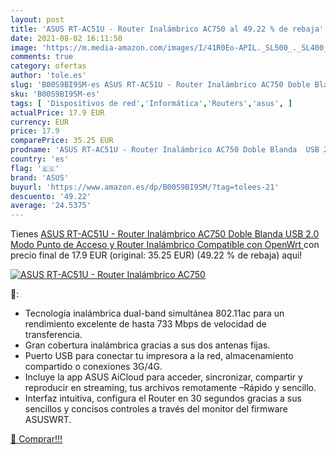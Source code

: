 ```yaml
---
layout: post
title: 'ASUS RT-AC51U - Router Inalámbrico AC750 al 49.22 % de rebaja'
date: 2021-08-02 16:11:50
image: 'https://m.media-amazon.com/images/I/41R0Eo-APIL._SL500_._SL400_.jpg'
comments: true
category: ofertas
author: 'tole.es'
slug: 'B00S9BI9SM-es ASUS RT-AC51U - Router Inalámbrico AC750 Doble Blanda USB...'
sku: 'B00S9BI9SM-es'
tags: [ 'Dispositivos de red','Informática','Routers','asus', ]
actualPrice: 17.9 EUR
currency: EUR
price: 17.9
comparePrice: 35.25 EUR
prodname: 'ASUS RT-AC51U - Router Inalámbrico AC750 Doble Blanda  USB 2.0  Modo Punto de Acceso y Router Inalámbrico  Compatible con OpenWrt '
country: 'es'
flag: '🇪🇸'
brand: 'ASUS'
buyurl: 'https://www.amazon.es/dp/B00S9BI9SM/?tag=tolees-21'
descuento: '49.22'
average: '24.5375'
---
```


Tienes [ASUS RT-AC51U - Router Inalámbrico AC750 Doble Blanda  USB 2.0  Modo Punto de Acceso y Router Inalámbrico  Compatible con OpenWrt ](https://www.amazon.es/dp/B00S9BI9SM/?tag=tolees-21) con precio final de  17.9 EUR (original: 35.25 EUR) (49.22 %  de rebaja) aqui!

[![ASUS RT-AC51U - Router Inalámbrico AC750](https://m.media-amazon.com/images/I/41R0Eo-APIL._SL500_._SL400_.jpg)](https://www.amazon.es/dp/B00S9BI9SM/?tag=tolees-21)

🔎:

- Tecnología inalámbrica dual-band simultánea 802.11ac para un rendimiento excelente de hasta 733 Mbps de velocidad de transferencia.
- Gran cobertura inalámbrica gracias a sus dos antenas fijas.
- Puerto USB para conectar tu impresora a la red, almacenamiento compartido o conexiones 3G/4G.
- Incluye la app ASUS AiCloud para acceder, sincronizar, compartir y reproducir en streaming, tus archivos remotamente –Rápido y sencillo.
- Interfaz intuitiva, configura el Router en 30 segundos gracias a sus sencillos y concisos controles a través del monitor del firmware ASUSWRT.

[🛒 Comprar!!!](https://www.amazon.es/dp/B00S9BI9SM/?tag=tolees-21)

